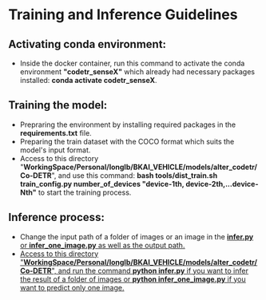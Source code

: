 # Training and Inference Guidelines
## Activating conda environment:
* Inside the docker container, run this command to activate the conda environment **"codetr_senseX"** which already had necessary packages installed: **conda activate codetr_senseX**.
## Training the model:
* Prepraring the environment by installing required packages in the **requirements.txt** file.
* Preparing the train dataset with the COCO format which suits the model's input format.
* Access to this directory "**WorkingSpace/Personal/longlb/BKAI_VEHICLE/models/alter_codetr/Co-DETR**", and use this command: **bash tools/dist_train.sh train_config.py number_of_devices "device-1th, device-2th,...device-Nth"** to start the training process.
## Inference process:
* Change the input path of a folder of images or an image in the <u>**infer.py**<u/> or <u>**infer_one_image.py**<u/> as well as the output path.
* Access to this directory "**WorkingSpace/Personal/longlb/BKAI_VEHICLE/models/alter_codetr/Co-DETR**", and run the command **python infer.py** if you want to infer the result of a folder of images or  **python infer_one_image.py** if you want to predict only one image.
